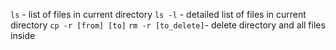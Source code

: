 `ls` - list of files in current directory
`ls -l` - detailed list of files in current directory
`cp -r [from] [to]` 
`rm -r [to_delete]`- delete directory and all files inside